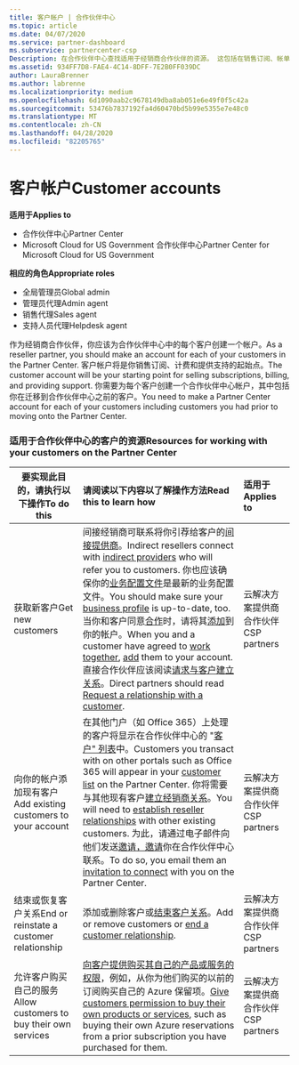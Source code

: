 ```yaml
---
title: 客户帐户 | 合作伙伴中心
ms.topic: article
ms.date: 04/07/2020
ms.service: partner-dashboard
ms.subservice: partnercenter-csp
Description: 在合作伙伴中心查找适用于经销商合作伙伴的资源。 这包括在销售订阅、帐单或产品/服务支持之前需要创建客户帐户。
ms.assetid: 934FF7D8-FAE4-4C14-8DFF-7E2B0FF039DC
author: LauraBrenner
ms.author: labrenne
ms.localizationpriority: medium
ms.openlocfilehash: 6d1090aab2c9678149dba8ab051e6e49f0f5c42a
ms.sourcegitcommit: 53476b7837192fa4d60470bd5b99e5355e7e48c0
ms.translationtype: MT
ms.contentlocale: zh-CN
ms.lasthandoff: 04/28/2020
ms.locfileid: "82205765"
---
```

# <a name="customer-accounts"></a><span data-ttu-id="594b9-104">客户帐户</span><span class="sxs-lookup"><span data-stu-id="594b9-104">Customer accounts</span></span>

<span data-ttu-id="594b9-105">**适用于**</span><span class="sxs-lookup"><span data-stu-id="594b9-105">**Applies to**</span></span>

-  <span data-ttu-id="594b9-106">合作伙伴中心</span><span class="sxs-lookup"><span data-stu-id="594b9-106">Partner Center</span></span>
-  <span data-ttu-id="594b9-107">Microsoft Cloud for US Government 合作伙伴中心</span><span class="sxs-lookup"><span data-stu-id="594b9-107">Partner Center for Microsoft Cloud for US Government</span></span>

<span data-ttu-id="594b9-108">**相应的角色**</span><span class="sxs-lookup"><span data-stu-id="594b9-108">**Appropriate roles**</span></span>

- <span data-ttu-id="594b9-109">全局管理员</span><span class="sxs-lookup"><span data-stu-id="594b9-109">Global admin</span></span>
- <span data-ttu-id="594b9-110">管理员代理</span><span class="sxs-lookup"><span data-stu-id="594b9-110">Admin agent</span></span>
- <span data-ttu-id="594b9-111">销售代理</span><span class="sxs-lookup"><span data-stu-id="594b9-111">Sales agent</span></span>
- <span data-ttu-id="594b9-112">支持人员代理</span><span class="sxs-lookup"><span data-stu-id="594b9-112">Helpdesk agent</span></span>

<span data-ttu-id="594b9-113">作为经销商合作伙伴，你应该为合作伙伴中心中的每个客户创建一个帐户。</span><span class="sxs-lookup"><span data-stu-id="594b9-113">As a reseller partner, you should make an account for each of your customers in the Partner Center.</span></span> <span data-ttu-id="594b9-114">客户帐户将是你销售订阅、计费和提供支持的起始点。</span><span class="sxs-lookup"><span data-stu-id="594b9-114">The customer account will be your starting point for selling subscriptions, billing, and providing support.</span></span> <span data-ttu-id="594b9-115">你需要为每个客户创建一个合作伙伴中心帐户，其中包括你在迁移到合作伙伴中心之前的客户。</span><span class="sxs-lookup"><span data-stu-id="594b9-115">You need to make a Partner Center account for each of your customers including customers you had prior to moving onto the Partner Center.</span></span>

### <a name="resources-for-working-with-your-customers-on-the-partner-center"></a><span data-ttu-id="594b9-116">适用于合作伙伴中心的客户的资源</span><span class="sxs-lookup"><span data-stu-id="594b9-116">Resources for working with your customers on the Partner Center</span></span>

|<span data-ttu-id="594b9-117">**要实现此目的，请执行以下操作**</span><span class="sxs-lookup"><span data-stu-id="594b9-117">**To do this**</span></span>   |<span data-ttu-id="594b9-118">**请阅读以下内容以了解操作方法**</span><span class="sxs-lookup"><span data-stu-id="594b9-118">**Read this to learn how**</span></span>   |<span data-ttu-id="594b9-119">**适用于**</span><span class="sxs-lookup"><span data-stu-id="594b9-119">**Applies to**</span></span>|
|-----------------|:----------------------------|:--------------|
|<span data-ttu-id="594b9-120">获取新客户</span><span class="sxs-lookup"><span data-stu-id="594b9-120">Get new customers</span></span>|<span data-ttu-id="594b9-121">间接经销商可联系将你引荐给客户的[间接提供商](indirect-reseller-tasks-in-partner-center.md)。</span><span class="sxs-lookup"><span data-stu-id="594b9-121">Indirect resellers connect with [indirect providers](indirect-reseller-tasks-in-partner-center.md) who will refer you to customers.</span></span> <span data-ttu-id="594b9-122">你也应该确保你的[业务配置文件](create-a-marketing-profile.md)是最新的业务配置文件。</span><span class="sxs-lookup"><span data-stu-id="594b9-122">You should make sure your [business profile](create-a-marketing-profile.md) is up-to-date, too.</span></span> <span data-ttu-id="594b9-123">当你和客户同意[合作](responding-to-referrals.md)时，请将其[添加](add-a-new-customer.md)到你的帐户。</span><span class="sxs-lookup"><span data-stu-id="594b9-123">When you and a customer have agreed to [work together](responding-to-referrals.md), [add](add-a-new-customer.md) them to your account.</span></span> <span data-ttu-id="594b9-124">直接合作伙伴应该阅读[请求与客户建立关系](request-a-relationship-with-a-customer.md)。</span><span class="sxs-lookup"><span data-stu-id="594b9-124">Direct partners should read [ Request a relationship with a customer](request-a-relationship-with-a-customer.md).</span></span>|<span data-ttu-id="594b9-125">云解决方案提供商合作伙伴</span><span class="sxs-lookup"><span data-stu-id="594b9-125">CSP partners</span></span>|
|<span data-ttu-id="594b9-126">向你的帐户添加现有客户</span><span class="sxs-lookup"><span data-stu-id="594b9-126">Add existing customers to your account</span></span>   | <span data-ttu-id="594b9-127">在其他门户（如 Office 365）上处理的客户将显示在合作伙伴中心的 "[客户" 列表](see-your-customer-list.md)中。</span><span class="sxs-lookup"><span data-stu-id="594b9-127">Customers you transact with on other portals such as Office 365 will appear in your [customer list](see-your-customer-list.md) on the Partner Center.</span></span> <span data-ttu-id="594b9-128">你将需要与其他现有客户[建立经销商关系](indirect-reseller-tasks-in-partner-center.md)。</span><span class="sxs-lookup"><span data-stu-id="594b9-128">You will need to [establish reseller relationships](indirect-reseller-tasks-in-partner-center.md) with other existing customers.</span></span> <span data-ttu-id="594b9-129">为此，请通过电子邮件向他们发送[邀请，邀请](responding-to-referrals.md)你在合作伙伴中心联系。</span><span class="sxs-lookup"><span data-stu-id="594b9-129">To do so, you email them an [invitation to connect](responding-to-referrals.md) with you on the Partner Center.</span></span>   | <span data-ttu-id="594b9-130">云解决方案提供商合作伙伴</span><span class="sxs-lookup"><span data-stu-id="594b9-130">CSP partners</span></span>   |
|<span data-ttu-id="594b9-131">结束或恢复客户关系</span><span class="sxs-lookup"><span data-stu-id="594b9-131">End or reinstate a customer relationship</span></span>   | <span data-ttu-id="594b9-132">添加或删除客户或[结束客户关系](remove-a-relationship.md)。</span><span class="sxs-lookup"><span data-stu-id="594b9-132">Add or remove customers or [end a customer relationship](remove-a-relationship.md).</span></span>  |   <span data-ttu-id="594b9-133">云解决方案提供商合作伙伴</span><span class="sxs-lookup"><span data-stu-id="594b9-133">CSP partners</span></span> |
|<span data-ttu-id="594b9-134">允许客户购买自己的服务</span><span class="sxs-lookup"><span data-stu-id="594b9-134">Allow customers to buy their own services</span></span>   | <span data-ttu-id="594b9-135">[向客户提供购买其自己的产品或服务的权限](give-customers-permission.md)，例如，从你为他们购买的以前的订阅购买自己的 Azure 保留项。</span><span class="sxs-lookup"><span data-stu-id="594b9-135">[Give customers permission to buy their own products or services](give-customers-permission.md), such as buying their own Azure reservations from a prior subscription you have purchased for them.</span></span>  | <span data-ttu-id="594b9-136">云解决方案提供商合作伙伴</span><span class="sxs-lookup"><span data-stu-id="594b9-136">CSP partners</span></span> |